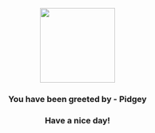 <p align="center">
            <img src="https://raw.githubusercontent.com/PokeAPI/sprites/master/sprites/pokemon/16.png" width="150" height="150">
          </p>
          <h3 align="center">You have been greeted by - <b>Pidgey</b></h3>
          <h3 align="center">Have a nice day!</h3>
        